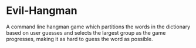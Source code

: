 # Evil-Hangman
A command line hangman game which partitions the words in the dictionary based on user guesses and selects the largest group as the game progresses, making it as hard to guess the word as possible.
